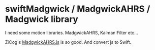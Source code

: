 # swiftMadgwick / MadgwickAHRS / Madgwick library
I need some motion libraries. MadgwickAHRS, Kalman Filter etc...

ZiCog's [MadgwickAHRS.js](https://github.com/ZiCog/madgwick.js) is so good.
And convert js to Swift.

